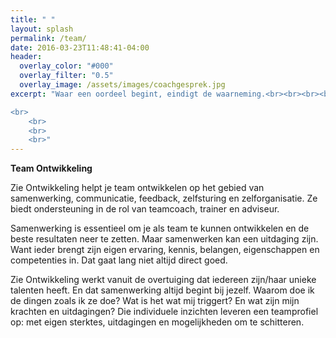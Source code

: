 ```yaml
---
title: " "
layout: splash
permalink: /team/
date: 2016-03-23T11:48:41-04:00
header:
  overlay_color: "#000"
  overlay_filter: "0.5"
  overlay_image: /assets/images/coachgesprek.jpg
excerpt: "Waar een oordeel begint, eindigt de waarneming.<br><br><br><br>

<br>
	<br>
	<br>
	<br>"
---
```


**Team Ontwikkeling**

Zie Ontwikkeling helpt je team ontwikkelen op het gebied van samenwerking, communicatie, feedback, zelfsturing en zelforganisatie.  Ze biedt ondersteuning in de rol van teamcoach, trainer en adviseur.

Samenwerking is essentieel om je als team te kunnen ontwikkelen en de beste resultaten neer te zetten. Maar samenwerken kan een uitdaging zijn. Want ieder brengt zijn eigen ervaring, kennis, belangen, eigenschappen en competenties in. Dat gaat lang niet altijd direct goed.

Zie Ontwikkeling werkt vanuit de overtuiging dat iedereen zijn/haar unieke talenten heeft. En dat samenwerking altijd begint bij jezelf. Waarom doe ik de dingen zoals ik ze doe? Wat is het wat mij triggert? En wat zijn mijn krachten en uitdagingen?
Die individuele inzichten leveren een teamprofiel op: met eigen sterktes, uitdagingen en mogelijkheden om te schitteren.


